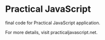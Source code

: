 Practical JavaScript
============================

final code for Practical JavaScript application.

For more details, visit practicaljavascript.net.

